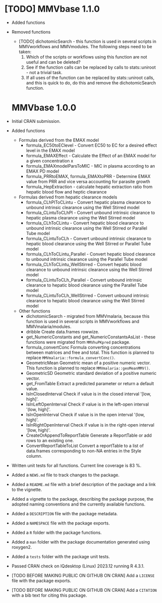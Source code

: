 # [TODO] MMVbase 1.1.0

* Added functions
* Removed functions
  - [TODO] dichotomicSearch - this function is used in several scripts in MMVworkflows and MMVmodules. The following steps need 
  to be taken: 
     1. Which of the scripts or workflows using this function are not useful and can be deleted?
     2. See if the function calls can be replaced by calls to stats::uniroot - not a trivial task. 
     3. If all uses of the function can be replaced by stats::uniroot calls, and this is quick to do, do this 
     and remove the dichotomicSearch function.
  
  # MMVbase 1.0.0

* Initial CRAN submission.
* Added functions
  - Formulas derived from the EMAX model
    - formula_EC50toEClevel	- Convert EC50 to EC for a desired effect level in the EMAX model
    - formula_EMAXEffect - Calculate the Effect of an EMAX model for a given concentration x
    - formula_EMAXmodelParsToMIC - MIC in plasma according to an EMAX PD model
    - formula_PRRtoEMAX, formula_EMAXtoPRR - Determine EMAX value from PRR and vice versa accounting for parasite growth
    - formula_HepExtraction - calculate hepatic extraction ratio from hepatic blood flow and heptic clearance
  - Formulas derived from hepatic clearance models
    - formula_CLhPlToCLintu - Convert hepatic plasma clearance to unbound intrinsic clearance using the Well Stirred model
    - formula_CLintuToCLhPl - Convert unbound intrinsic clearance to hepatic plasma clearance using the Well Stirred model
    - formula_CLhToCLintu - Convert hepatic blood clearance to unbound intrinsic clearance using the Well Stirred or Parallel Tube model
    - formula_CLintuToCLh - Convert unbound intrinsic clearance to hepatic blood clearance using the Well Stirred or Parallel Tube model
    - formula_CLhToCLintu_Parallel - Convert hepatic blood clearance to unbound intrinsic clearance using the Parallel Tube model
    - formula_CLhToCLintu_WellStirred - Convert hepatic blood clearance to unbound intrinsic clearance using the Well Stirred model
    - formula_CLintuToCLh_Parallel - Convert unbound intrinsic clearance to hepatic blood clearance using the Parallel Tube model
    - formula_CLintuToCLh_WellStirred - Convert unbound intrinsic clearance to hepatic blood clearance using the Well Stirred model
  - Other functions
    - dichotomicSearch - migrated from MMVmalaria, because this function is used in several scripts in MMVworkflows and MMVmalaria/modules. 
    - dribble	Create data.frames rowwize.
    - get_NumericConstants and get_NumericConstantsAsList - these functions were migrated from `MMVhuPKpred` package.
    - formula_convertConc	Formula converting concentrations between matrices and free and total. This function is planned to replace `MMVmalaria::formula_convertConc()`.
    - GeometricMean	Geometric mean of a positive numeric vector. This function is planned to replace `MMVmalaria::geoMeanMMV()`.
    - GeometricSD	Geometric standard deviation of a positive numeric vector.
    - get_FromTable	Extract a predicted parameter or return a default value.
    - IsInClosedInterval	Check if value is in the closed interval '[low, high]'.
    - IsInLeftOpenInterval	Check if value is in the left-open interval '(low, high]'.
    - IsInOpenInterval	Check if value is in the open interval '(low, high)'.
    - IsInRightOpenInterval	Check if value is in the right-open interval '[low, high)'.
    - CreateOrAppendToReportTable	Generate a ReportTable or add rows to an existing one.
    - ConvertReportTableToList	Convert a reportTable to a list of data.frames corresponding to non-NA entries in the Style column.
* Written unit tests for all functions. Current line coverage is 83 %.
* Added a `NEWS.md` file to track changes to the package.
* Added a `README.md` file with a brief description of the package and a link to the vignette.
* Added a vignette to the package, describing the package purpose, the adopted naming conventions and the currently available functions.
* Added a `DESCRIPTION` file with the package metadata.
* Added a `NAMESPACE` file with the package exports.
* Added a `R` folder with the package functions.
* Added a `man` folder with the package documentation generated using roxygen2.
* Added a `tests` folder with the package unit tests.
* Passed CRAN check on IQdesktop (Linux) 2023.12 running R 4.3.1.
* [TODO BEFORE MAKING PUBLIC ON GITHUB ON CRAN] Add a `LICENSE` file with the package exports.
* [TODO BEFORE MAKING PUBLIC ON GITHUB ON CRAN] Add a `CITATION` with a bib text for citing this package. 
